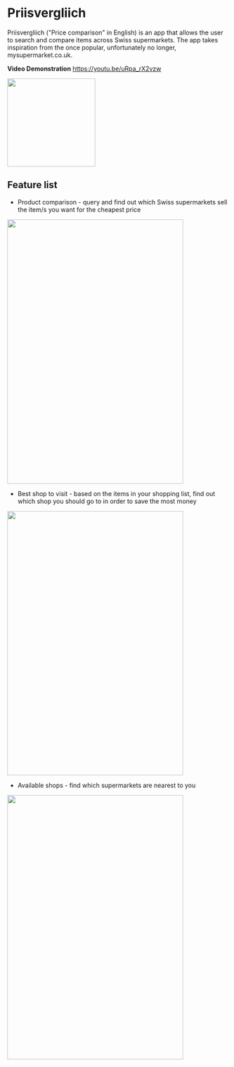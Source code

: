 # Priisvergliich

Priisvergliich ("Price comparison" in English) is an app that allows the user to search and compare items across Swiss supermarkets. The app takes inspiration from the once popular, unfortunately no longer, mysupermarket.co.uk. 

**Video Demonstration** https://youtu.be/uRpa_rX2vzw

<img src="https://i.imgur.com/m8NVIP7.png" width="200" height="200" />

## Feature list

* Product comparison - query and find out which Swiss supermarkets sell the item/s you want for the cheapest price


<img src="https://i.imgur.com/UtVo1h7.png" width="400" height="600" />


* Best shop to visit - based on the items in your shopping list, find out which shop you should go to in order to save the most money


<img src="https://i.imgur.com/0dHBYYN.png" width="400" height="600" />


* Available shops - find which supermarkets are nearest to you

<img src="https://i.imgur.com/aw8iYVj.png" width="400" height="600" />
